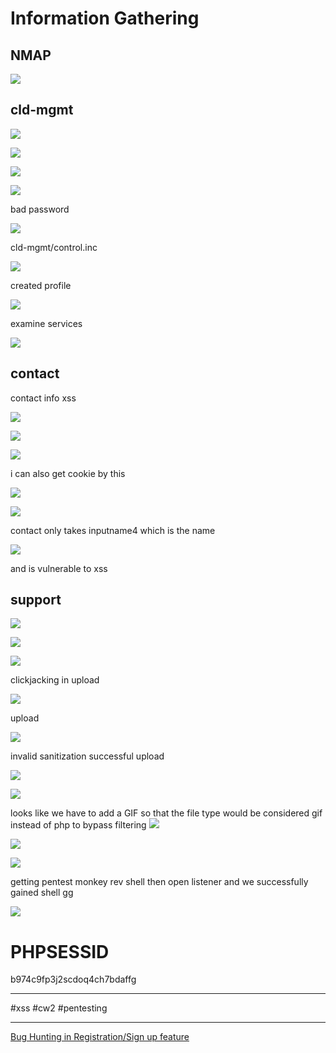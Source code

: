 # Information Gathering

## NMAP

![](https://i.imgur.com/OZhhMCg.png)

## cld-mgmt

![](https://i.imgur.com/JG02NSJ.png)


![](https://i.imgur.com/kt7uLGX.png)


![](https://i.imgur.com/55oBEPf.png)


![](https://i.imgur.com/6xxNdSy.png)

bad password


![](https://i.imgur.com/B3Uq7Nq.png)


cld-mgmt/control.inc

![](https://i.imgur.com/zbonsO3.png)


created profile

![](https://i.imgur.com/LqlZCvT.png)


examine services

![](https://i.imgur.com/5viTSQl.png)


## contact
contact info xss

![](https://i.imgur.com/bHOosBx.png)


![](https://i.imgur.com/b6ZydE8.png)

![](https://i.imgur.com/0X2UxS3.png)


i can also get cookie by this

![](https://i.imgur.com/7mzFUgz.png)



![](https://i.imgur.com/2PwZizf.png)


contact only takes inputname4 which is the name 

![](https://i.imgur.com/BfAjIkP.png)

and is vulnerable to xss

## support

![](https://i.imgur.com/igAz33d.png)


![](https://i.imgur.com/dt23lxH.png)


![](https://i.imgur.com/HwhX92n.png)


clickjacking in upload

![](https://i.imgur.com/jkliP6z.png)



upload

![](https://i.imgur.com/AuK1ya8.png)


invalid sanitization successful upload 

![](https://i.imgur.com/bMqNlbh.png)


![](https://i.imgur.com/ywp7iIF.png)


looks like we have to add a GIF so that the file type would be considered gif instead of php to bypass filtering
![](https://i.imgur.com/cM002Aa.png)


![](https://i.imgur.com/e1CC4rK.png)




![](https://i.imgur.com/10SFb7n.png)


getting pentest monkey rev shell then open listener
and we successfully gained shell gg

![](https://i.imgur.com/NLlqSKP.png)






# PHPSESSID
b974c9fp3j2scdoq4ch7bdaffg




---
#xss #cw2 #pentesting 

---
[Bug Hunting in Registration/Sign up feature](https://sm4rty.medium.com/hunting-for-bugs-in-sign-up-register-feature-2021-c47035481212)